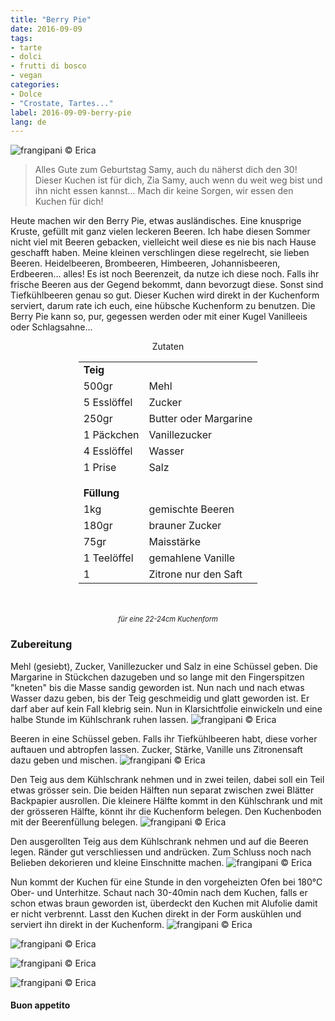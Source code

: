 ```yaml
---
title: "Berry Pie"
date: 2016-09-09
tags:
- tarte
- dolci
- frutti di bosco
- vegan
categories:
- Dolce
- "Crostate, Tartes..."
label: 2016-09-09-berry-pie
lang: de
---
```

![](../2016-09-09-berry-pie/header.jpg "frangipani © Erica")

> Alles Gute zum Geburtstag Samy, auch du näherst dich den 30! Dieser Kuchen ist für dich, Zia Samy, auch wenn du weit weg bist und ihn nicht essen kannst... Mach dir keine Sorgen, wir essen den Kuchen für dich!

Heute machen wir den Berry Pie, etwas ausländisches. Eine knusprige Kruste, gefüllt mit ganz vielen leckeren Beeren. Ich habe diesen Sommer nicht viel mit Beeren gebacken, vielleicht weil diese es nie bis nach Hause geschafft haben. Meine kleinen verschlingen diese regelrecht, sie lieben Beeren. Heidelbeeren, Brombeeren, Himbeeren, Johannisbeeren, Erdbeeren... alles! Es ist noch Beerenzeit, da nutze ich diese noch. Falls ihr frische Beeren aus der Gegend bekommt, dann bevorzugt diese. Sonst sind Tiefkühlbeeren genau so gut. Dieser Kuchen wird direkt in der Kuchenform serviert, darum rate ich euch, eine hübsche Kuchenform zu benutzen. Die Berry Pie kann so, pur, gegessen werden oder mit einer Kugel Vanilleeis oder Schlagsahne...
 

<div id="wrapper" style="text-align: center">
  <div id="yourdiv" style="display: inline-block;">
    <div class="ingredients">
      <div class="ingredients-title">Zutaten</div>
      <table>
        <tbody>
          <tr>
            <td colspan="2"><b>Teig</b></td>
          </tr>
          <tr>
            <td>500gr</td>
            <td>Mehl</td>
          </tr>
          <tr>
            <td>5 Esslöffel</td>
            <td>Zucker</td>
          </tr>
          <tr>
            <td>250gr</td>
            <td>Butter oder Margarine</td>
          </tr>
          <tr>
            <td>1 Päckchen</td>
            <td>Vanillezucker</td>
          </tr>
          <tr>
            <td>4 Esslöffel</td>
            <td>Wasser</td>
          </tr>
          <tr>
            <td>1 Prise</td>
            <td>Salz</td>
          </tr>
          <tr style="height: 15px;"></tr>
          <tr>          
            <td colspan="2"><b>Füllung</b></td>
          </tr>
          <tr>
            <td>1kg</td>
            <td>gemischte Beeren</td>
          </tr>
          <tr>
            <td>180gr</td>
            <td>brauner Zucker</td>
          </tr>
          <tr>
            <td>75gr</td>
            <td>Maisstärke</td>
          </tr>
          <tr>
            <td>1 Teelöffel</td>
            <td>gemahlene Vanille</td>
          </tr>
          <tr>
            <td>1</td>
            <td>Zitrone nur den Saft</td>   
          </tr>
        </tbody>
      </table>
      <br></br>
      <i class="pull-right" style="font-size: 80%;">für eine 22-24cm Kuchenform</i>
    </div>
  </div>
</div>


<h3>
  <font color="grey">
    <i class="fa-solid fa-gears"></i>
  </font> Zubereitung
</h3>

Mehl (gesiebt), Zucker, Vanillezucker und Salz in eine Schüssel geben. Die Margarine in Stückchen dazugeben und so lange mit den Fingerspitzen "kneten" bis die Masse sandig geworden ist. Nun nach und nach etwas Wasser dazu geben, bis der Teig geschmeidig und glatt geworden ist. Er darf aber auf kein Fall klebrig sein. Nun in Klarsichtfolie einwickeln und eine halbe Stunde im Kühlschrank ruhen lassen.
![](../2016-09-09-berry-pie/impasto.jpg "frangipani © Erica")

Beeren in eine Schüssel geben. Falls ihr Tiefkühlbeeren habt, diese vorher auftauen und abtropfen lassen. Zucker, Stärke, Vanille uns Zitronensaft dazu geben und mischen.
![](../2016-09-09-berry-pie/fruttidibosco.jpg "frangipani © Erica")

Den Teig aus dem Kühlschrank nehmen und in zwei teilen, dabei soll ein Teil etwas grösser sein. Die beiden Hälften nun separat zwischen zwei Blätter Backpapier ausrollen. Die kleinere Hälfte kommt in den Kühlschrank und mit der grösseren Hälfte, könnt ihr die Kuchenform belegen. Den Kuchenboden mit der Beerenfüllung belegen.
![](../2016-09-09-berry-pie/farcire.jpg "frangipani © Erica")

Den ausgerollten Teig aus dem Kühlschrank nehmen und auf die Beeren legen. Ränder gut verschliessen und andrücken. Zum Schluss noch nach Belieben dekorieren und kleine Einschnitte machen.
![](../2016-09-09-berry-pie/teglia.jpg "frangipani © Erica")

Nun kommt der Kuchen für eine Stunde in den vorgeheizten Ofen bei 180°C Ober- und Unterhitze. Schaut nach 30-40min nach dem Kuchen, falls er schon etwas braun geworden ist, überdeckt den Kuchen mit Alufolie damit er nicht verbrennt. Lasst den Kuchen direkt in der Form auskühlen und serviert ihn direkt in der Kuchenform.
![](../2016-09-09-berry-pie/risultato1.jpg "frangipani © Erica")

![](../2016-09-09-berry-pie/risultato2.jpg "frangipani © Erica")

![](../2016-09-09-berry-pie/risultato3.jpg "frangipani © Erica")

![](../2016-09-09-berry-pie/risultato4.jpg "frangipani © Erica")

<h4>Buon appetito
  <font color="red">
    <i class="fa-regular fa-face-smile"></i>
  </font>
</h4>

